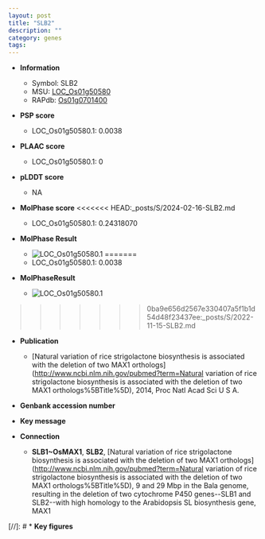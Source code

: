 ```yaml
---
layout: post
title: "SLB2"
description: ""
category: genes
tags: 
---
```


* **Information**  
    + Symbol: SLB2  
    + MSU: [LOC_Os01g50580](http://rice.plantbiology.msu.edu/cgi-bin/ORF_infopage.cgi?orf=LOC_Os01g50580)  
    + RAPdb: [Os01g0701400](http://rapdb.dna.affrc.go.jp/viewer/gbrowse_details/irgsp1?name=Os01g0701400)  

* **PSP score**  
    + LOC_Os01g50580.1: 0.0038 

* **PLAAC score**  
    + LOC_Os01g50580.1: 0 

* **pLDDT score**
    + NA


* **MolPhase score**
<<<<<<< HEAD:_posts/S/2024-02-16-SLB2.md
    + LOC_Os01g50580.1: 0.24318070

* **MolPhase Result**
    + ![LOC_Os01g50580.1](https://304243504.github.io/Pictures/LOC_Os01g/LOC_Os01g50580.1.png)
=======
    + LOC_Os01g50580.1: 0.0038

* **MolPhaseResult**
    + ![LOC_Os01g50580.1](https://ricepsp.github.io/pictures/LOC_Os01g/LOC_Os01g50580.1.png)
>>>>>>> 0ba9e656d2567e330407a5f1b1d54d48f23437ee:_posts/S/2022-11-15-SLB2.md

* **Publication**  
    + [Natural variation of rice strigolactone biosynthesis is associated with the deletion of two MAX1 orthologs](http://www.ncbi.nlm.nih.gov/pubmed?term=Natural variation of rice strigolactone biosynthesis is associated with the deletion of two MAX1 orthologs%5BTitle%5D), 2014, Proc Natl Acad Sci U S A.

* **Genbank accession number**  

* **Key message**  

* **Connection**  
    + __SLB1~OsMAX1__, __SLB2__, [Natural variation of rice strigolactone biosynthesis is associated with the deletion of two MAX1 orthologs](http://www.ncbi.nlm.nih.gov/pubmed?term=Natural variation of rice strigolactone biosynthesis is associated with the deletion of two MAX1 orthologs%5BTitle%5D), 9 and 29 Mbp in the Bala genome, resulting in the deletion of two cytochrome P450 genes--SLB1 and SLB2--with high homology to the Arabidopsis SL biosynthesis gene, MAX1

[//]: # * **Key figures**  


